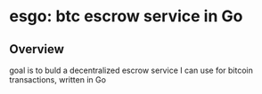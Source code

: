# esgo: btc escrow service in Go

## Overview

goal is to buld a decentralized escrow service I can use for bitcoin transactions, written in Go